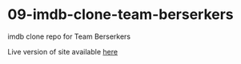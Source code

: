 # 09-imdb-clone-team-berserkers
imdb clone repo for Team Berserkers

Live version of site available <a href="http://bmd.bellinder.se"> here </a>
